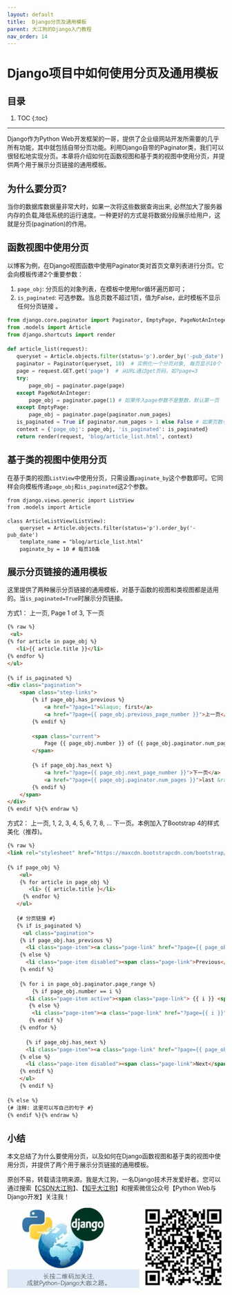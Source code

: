 ```yaml
---
layout: default
title:  Django分页及通用模板
parent: 大江狗的Django入门教程
nav_order: 14
---
```


# Django项目中如何使用分页及通用模板


## 目录


1. TOC
{:toc}

---
Django作为Python Web开发框架的一哥，提供了企业级网站开发所需要的几乎所有功能，其中就包括自带分页功能。利用Django自带的Paginator类，我们可以很轻松地实现分页。本章将介绍如何在函数视图和基于类的视图中使用分页，并提供两个用于展示分页链接的通用模板。


## 为什么要分页?

当你的数据库数据量非常大时，如果一次将这些数据查询出来, 必然加大了服务器内存的负载,降低系统的运行速度。一种更好的方式是将数据分段展示给用户，这就是分页(pagination)的作用。

## 函数视图中使用分页
以博客为例，在Django视图函数中使用Paginator类对首页文章列表进行分页。它会向模板传递2个重要参数：

1. `page_obj`: 分页后的对象列表，在模板中使用for循环遍历即可；
2. `is_paginated`: 可选参数。当总页数不超过1页，值为False，此时模板不显示任何分页链接 。

 ```python
from django.core.paginator import Paginator, EmptyPage, PageNotAnInteger
from .models import Article
from django.shortcuts import render

def article_list(request):
    queryset = Article.objects.filter(status='p').order_by('-pub_date')
    paginator = Paginator(queryset, 10)  # 实例化一个分页对象, 每页显示10个
    page = request.GET.get('page')  # 从URL通过get页码，如?page=3
    try:
        page_obj = paginator.page(page)
    except PageNotAnInteger:
        page_obj = paginator.page(1) # 如果传入page参数不是整数，默认第一页
    except EmptyPage:
        page_obj = paginator.page(paginator.num_pages)
    is_paginated = True if paginator.num_pages > 1 else False # 如果页数小于1不使用分页
    context = {'page_obj': page_obj, 'is_paginated': is_paginated}
    return render(request, 'blog/article_list.html', context)
 ```

## 基于类的视图中使用分页

在基于类的视图`ListView`中使用分页，只需设置`paginate_by`这个参数即可。它同样会向模板传递`page_obj`和`is_paginated`这2个参数。

```
from django.views.generic import ListView
from .models import Article

class ArticleListView(ListView):
    queryset = Article.objects.filter(status='p').order_by('-pub_date')
    template_name = "blog/article_list.html"
    paginate_by = 10 # 每页10条
```

## 展示分页链接的通用模板

这里提供了两种展示分页链接的通用模板，对基于函数的视图和类视图都是适用的。当`is_paginated=True`时展示分页链接。

方式1： 上一页, Page 1 of 3, 下一页

```html
{% raw %}
 <ul> 
{% for article in page_obj %} 
   <li>{{ article.title }}</li> 
{% endfor %}
</ul>

{% if is_paginated %}
<div class="pagination">
    <span class="step-links">
        {% if page_obj.has_previous %}
            <a href="?page=1">&laquo; first</a>
            <a href="?page={{ page_obj.previous_page_number }}">上一页</a>
        {% endif %}

        <span class="current">
            Page {{ page_obj.number }} of {{ page_obj.paginator.num_pages }}.
        </span>

        {% if page_obj.has_next %}
            <a href="?page={{ page_obj.next_page_number }}">下一页</a>
            <a href="?page={{ page_obj.paginator.num_pages }}">last &raquo;</a>
        {% endif %}
    </span>
</div>
{% endif %}{% endraw %}
```

方式2： 上一页, 1, 2, 3, 4, 5, 6, 7, 8, ... 下一页。本例加入了Bootstrap 4的样式美化（推荐)。

```html
{% raw %}
<link rel="stylesheet" href="https://maxcdn.bootstrapcdn.com/bootstrap/4.0.0-beta/css/bootstrap.min.css" integrity="sha384-/Y6pD6FV/Vv2HJnA6t+vslU6fwYXjCFtcEpHbNJ0lyAFsXTsjBbfaDjzALeQsN6M" crossorigin="anonymous">
 
{% if page_obj %}
    <ul> 
    {% for article in page_obj %}
       <li> {{ article.title }</li>
     {% endfor %}
   </ul>

   {# 分页链接 #}
   {% if is_paginated %}
     <ul class="pagination">
    {% if page_obj.has_previous %}
      <li class="page-item"><a class="page-link" href="?page={{ page_obj.previous_page_number }}">Previous</a></li>
    {% else %}
      <li class="page-item disabled"><span class="page-link">Previous</span></li>
    {% endif %}
 
    {% for i in page_obj.paginator.page_range %}
        {% if page_obj.number == i %}
      <li class="page-item active"><span class="page-link"> {{ i }} <span class="sr-only">(current)</span></span></li>
       {% else %}
        <li class="page-item"><a class="page-link" href="?page={{ i }}">{{ i }}</a></li>
       {% endif %}
    {% endfor %}
 
      {% if page_obj.has_next %}
      <li class="page-item"><a class="page-link" href="?page={{ page_obj.next_page_number }}">Next</a></li>
    {% else %}
      <li class="page-item disabled"><span class="page-link">Next</span></li>
    {% endif %}
    </ul>
    {% endif %}
 
{% else %}
{# 注释: 这里可以写自己的句子 #}
{% endif %}{% endraw %}
```

## 小结

本文总结了为什么要使用分页，以及如何在Django函数视图和基于类的视图中使用分页，并提供了两个用于展示分页链接的通用模板。

原创不易，转载请注明来源。我是大江狗，一名Django技术开发爱好者。您可以通过搜索【<a href="https://blog.csdn.net/weixin_42134789">CSDN大江狗</a>】、【<a href="https://www.zhihu.com/people/shi-yun-bo-53">知乎大江狗</a>】和搜索微信公众号【Python Web与Django开发】关注我！

![Python Web与Django开发](../../assets/images/django.png)

